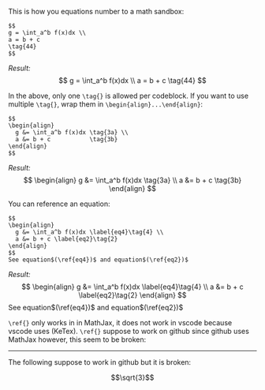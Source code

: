 This is how you equations number to a math sandbox:

```
$$
g = \int_a^b f(x)dx \\
a = b + c
\tag{44}
$$
```

*Result:*
$$
g = \int_a^b f(x)dx \\
a = b + c
\tag{44}
$$

In the above, only one `\tag{}` is allowed per codeblock. If you want to use multiple `\tag{}`, wrap them in `\begin{align}...\end{align}`:

```
$$
\begin{align}
  g &= \int_a^b f(x)dx \tag{3a} \\
  a &= b + c           \tag{3b}
\end{align}
$$
```

*Result:*
$$
\begin{align}
  g &= \int_a^b f(x)dx \tag{3a} \\
  a &= b + c           \tag{3b}
\end{align}
$$

You can reference an equation:
```
$$
\begin{align}
  g &= \int_a^b f(x)dx \label{eq4}\tag{4} \\
  a &= b + c \label{eq2}\tag{2}
\end{align}
$$
See equation$(\ref{eq4})$ and equation$(\ref{eq2})$
```

*Result:*
$$
\begin{align}
  g &= \int_a^b f(x)dx \label{eq4}\tag{4} \\
  a &= b + c \label{eq2}\tag{2}
\end{align}
$$
See equation$(\ref{eq4})$ and equation$(\ref{eq2})$

`\ref{}` only works in in MathJax, it does not work in vscode because vscode uses (KeTex). `\ref{}` suppose to work on github since github uses MathJax however, this seem to be broken:

---

The following suppose to work in github but it is broken:

```math
\sqrt{3}
```

